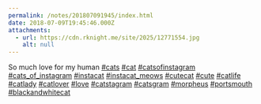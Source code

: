 ```yaml
---
permalink: /notes/201807091945/index.html
date: 2018-07-09T19:45:46.000Z
attachments:
  - url: https://cdn.rknight.me/site/2025/12771554.jpg
    alt: null
---
```


So much love for my human <a href="https://pixelfed.social/discover/tags/cats?src=hash" title="#cats" class="u-url hashtag" rel="external nofollow noopener">#cats</a> <a href="https://pixelfed.social/discover/tags/cat?src=hash" title="#cat" class="u-url hashtag" rel="external nofollow noopener">#cat</a> <a href="https://pixelfed.social/discover/tags/catsofinstagram?src=hash" title="#catsofinstagram" class="u-url hashtag" rel="external nofollow noopener">#catsofinstagram</a> <a href="https://pixelfed.social/discover/tags/cats_of_instagram?src=hash" title="#cats_of_instagram" class="u-url hashtag" rel="external nofollow noopener">#cats_of_instagram</a> <a href="https://pixelfed.social/discover/tags/instacat?src=hash" title="#instacat" class="u-url hashtag" rel="external nofollow noopener">#instacat</a> <a href="https://pixelfed.social/discover/tags/instacat_meows?src=hash" title="#instacat_meows" class="u-url hashtag" rel="external nofollow noopener">#instacat_meows</a> <a href="https://pixelfed.social/discover/tags/cutecat?src=hash" title="#cutecat" class="u-url hashtag" rel="external nofollow noopener">#cutecat</a> <a href="https://pixelfed.social/discover/tags/cute?src=hash" title="#cute" class="u-url hashtag" rel="external nofollow noopener">#cute</a> <a href="https://pixelfed.social/discover/tags/catlife?src=hash" title="#catlife" class="u-url hashtag" rel="external nofollow noopener">#catlife</a> <a href="https://pixelfed.social/discover/tags/catlady?src=hash" title="#catlady" class="u-url hashtag" rel="external nofollow noopener">#catlady</a> <a href="https://pixelfed.social/discover/tags/catlover?src=hash" title="#catlover" class="u-url hashtag" rel="external nofollow noopener">#catlover</a> <a href="https://pixelfed.social/discover/tags/love?src=hash" title="#love" class="u-url hashtag" rel="external nofollow noopener">#love</a> <a href="https://pixelfed.social/discover/tags/catstagram?src=hash" title="#catstagram" class="u-url hashtag" rel="external nofollow noopener">#catstagram</a> <a href="https://pixelfed.social/discover/tags/catsgram?src=hash" title="#catsgram" class="u-url hashtag" rel="external nofollow noopener">#catsgram</a> <a href="https://pixelfed.social/discover/tags/morpheus?src=hash" title="#morpheus" class="u-url hashtag" rel="external nofollow noopener">#morpheus</a> <a href="https://pixelfed.social/discover/tags/portsmouth?src=hash" title="#portsmouth" class="u-url hashtag" rel="external nofollow noopener">#portsmouth</a> <a href="https://pixelfed.social/discover/tags/blackandwhitecat?src=hash" title="#blackandwhitecat" class="u-url hashtag" rel="external nofollow noopener">#blackandwhitecat</a>
